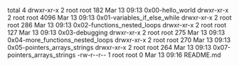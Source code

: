 total 4
drwxr-xr-x 2 root root  182 Mar 13 09:13 0x00-hello_world
drwxr-xr-x 2 root root 4096 Mar 13 09:13 0x01-variables_if_else_while
drwxr-xr-x 2 root root  286 Mar 13 09:13 0x02-functions_nested_loops
drwxr-xr-x 2 root root  127 Mar 13 09:13 0x03-debugging
drwxr-xr-x 2 root root  275 Mar 13 09:13 0x04-more_functions_nested_loops
drwxr-xr-x 2 root root  270 Mar 13 09:13 0x05-pointers_arrays_strings
drwxr-xr-x 2 root root  264 Mar 13 09:13 0x07-pointers_arrays_strings
-rw-r--r-- 1 root root    0 Mar 13 09:16 README.md
